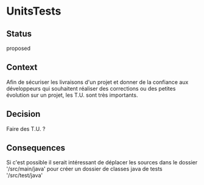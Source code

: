 # UnitsTests

## Status

proposed

## Context

Afin de sécuriser les livraisons d'un projet et donner de la confiance aux développeurs qui souhaitent réaliser des corrections ou des petites évolution sur un projet, les T.U. sont très importants.

## Decision

Faire des T.U.  ? 

## Consequences

Si c'est possible il serait intéressant de déplacer les sources dans le dossier '/src/main/java' pour créer un dossier de classes java de tests '/src/test/java'